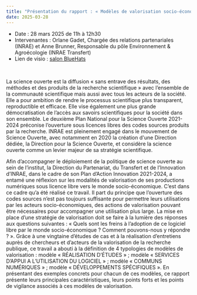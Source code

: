 ```yaml
---
title: "Présentation du rapport : « Modèles de valorisation socio-économique des productions numériques issues de la recherche publique dans un contexte de Science Ouverte » d’INRAE Transfert et INRAE"
date: 2025-03-28
---
```


- Date : 28 mars 2025 de 11h à 12h30
- Intervenantes : Orlane Gadet, Chargée des relations partenariales (INRAE) et Anne Brunner, Responsable du pôle Environnement & Agroécologie (INRAE Transfert)
- Lien de visio : [salon BlueHats](https://webinaire.numerique.gouv.fr/meeting/signin/invite/362/creator/369/hash/14eb55bd230aa1a8b8a98e0ee35b056d0196afcf)

<br/>

La science ouverte est la diffusion « sans entrave des résultats, des
méthodes et des produits de la recherche scientifique » avec
l’ensemble de la communauté scientifique mais aussi avec tous les
acteurs de la société. Elle a pour ambition de rendre le processus
scientifique plus transparent, reproductible et efficace. Elle vise
également une plus grande démocratisation de l’accès aux savoirs
scientifiques pour la société dans son ensemble. Le deuxième Plan
National pour la Science Ouverte 2021-2024 préconise l’ouverture sous
licences libres des codes sources produits par la recherche. INRAE est
pleinement engagé dans le mouvement de Science Ouverte, avec notamment
en 2020 la création d'une Direction dédiée, la Direction pour la
Science Ouverte, et considère la science ouverte comme un levier
majeur de sa stratégie scientifique.

Afin d’accompagner le déploiement de la politique de science ouverte
au sein de l’institut, la Direction du Partenariat, du Transfert et de
l’Innovation d’INRAE, dans le cadre de son Plan d’Action Innovation
2021-2024, a entamé une réflexion sur les modalités de valorisation de
ses productions numériques sous licence libre vers le monde
socio-économique. C’est dans ce cadre qu’a été réalisé ce travail. Il
part du principe que l’ouverture des codes sources n’est pas toujours
suffisante pour permettre leurs utilisations par les acteurs
socio-économiques, des actions de valorisation pouvant être
nécessaires pour accompagner une utilisation plus large. La mise en
place d’une stratégie de valorisation doit se faire à la lumière des
réponses aux questions suivantes : « Quels sont les freins à
l’adoption de ce logiciel libre par le monde socio-économique ?
Comment pouvons-nous y répondre ? ». Grâce à une vingtaine d’études de
cas et à la réalisation d’entretiens auprès de chercheurs et d’acteurs
de la valorisation de la recherche publique, ce travail a abouti à la
définition de 4 typologies de modèles de valorisation : modèle
« RÉALISATION D’ÉTUDES » ; modèle « SERVICES D’APPUI A L’UTILISATION
DU LOGICIEL » ; modèle « COMMUNS NUMÉRIQUES » ; modèle
« DÉVELOPPEMENTS SPÉCIFIQUES ». En présentant des exemples concrets
pour chacun de ces modèles, ce rapport présente leurs principales
caractéristiques, leurs points forts et les points de vigilance
associés à ces modèles de valorisation.
